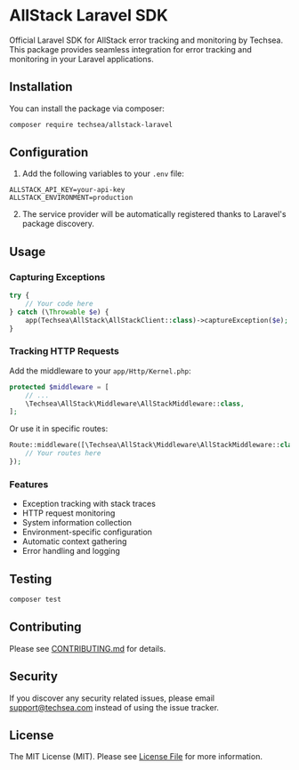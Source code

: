# AllStack Laravel SDK

Official Laravel SDK for AllStack error tracking and monitoring by Techsea. This package provides seamless integration for error tracking and monitoring in your Laravel applications.

## Installation

You can install the package via composer:

```bash
composer require techsea/allstack-laravel
```

## Configuration

1. Add the following variables to your `.env` file:

```env
ALLSTACK_API_KEY=your-api-key
ALLSTACK_ENVIRONMENT=production
```

2. The service provider will be automatically registered thanks to Laravel's package discovery.

## Usage

### Capturing Exceptions

```php
try {
    // Your code here
} catch (\Throwable $e) {
    app(Techsea\AllStack\AllStackClient::class)->captureException($e);
}
```

### Tracking HTTP Requests

Add the middleware to your `app/Http/Kernel.php`:

```php
protected $middleware = [
    // ...
    \Techsea\AllStack\Middleware\AllStackMiddleware::class,
];
```

Or use it in specific routes:

```php
Route::middleware([\Techsea\AllStack\Middleware\AllStackMiddleware::class])->group(function () {
    // Your routes here
});
```

### Features

- Exception tracking with stack traces
- HTTP request monitoring
- System information collection
- Environment-specific configuration
- Automatic context gathering
- Error handling and logging

## Testing

```bash
composer test
```

## Contributing

Please see [CONTRIBUTING.md](CONTRIBUTING.md) for details.

## Security

If you discover any security related issues, please email support@techsea.com instead of using the issue tracker.

## License

The MIT License (MIT). Please see [License File](LICENSE.md) for more information.